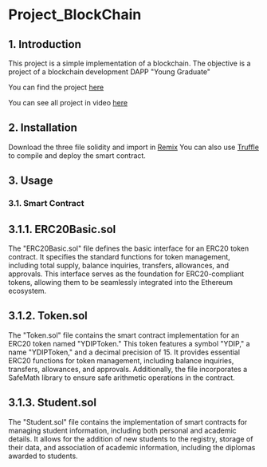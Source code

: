 # Project_BlockChain

## 1. Introduction

This project is a simple implementation of a blockchain.
The objective is a project of a blockchain development DAPP "Young Graduate"

You can find the project [here]("https://github.com/GuillaumeDupuy/Project_BlockChain/blob/main/Ynov-Blockchain_Projet_de_développement_23-24.pdf")

You can see all project in video [here](https://www.youtube.com/watch?v=W6Y606AqyG0)

## 2. Installation

Download the three file solidity and import in [Remix](https://remix.ethereum.org/)
You can also use [Truffle](https://www.trufflesuite.com/) to compile and deploy the smart contract.

## 3. Usage

### 3.1. Smart Contract

## 3.1.1. ERC20Basic.sol

The "ERC20Basic.sol" file defines the basic interface for an ERC20 token contract. It specifies the standard functions for token management, including total supply, balance inquiries, transfers, allowances, and approvals. This interface serves as the foundation for ERC20-compliant tokens, allowing them to be seamlessly integrated into the Ethereum ecosystem.

## 3.1.2. Token.sol

The "Token.sol" file contains the smart contract implementation for an ERC20 token named "YDIPToken." This token features a symbol "YDIP," a name "YDIPToken," and a decimal precision of 15. It provides essential ERC20 functions for token management, including balance inquiries, transfers, allowances, and approvals. Additionally, the file incorporates a SafeMath library to ensure safe arithmetic operations in the contract.

## 3.1.3. Student.sol

The "Student.sol" file contains the implementation of smart contracts for managing student information, including both personal and academic details. It allows for the addition of new students to the registry, storage of their data, and association of academic information, including the diplomas awarded to students.
